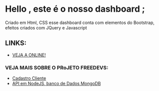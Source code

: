 # Hello , este é o nosso dashboard ; 

<p>Criado em Html, CSS esse dashboard conta com elementos do Bootstrap, efeitos criados com JQuery e Javascript</p>

## LINKS:
* [VEJA A ONLINE!](https://maydoug.github.io/freedevs_dashboard)
### VEJA MAIS SOBRE O PRoJETO FREEDEVS: 
* [Cadastro Cliente](http://freedevs.herokuapp.com/)
* [API em NodeJS, banco de Dados MongoDB](https://github.com/maydoug/API_NodeJS)
